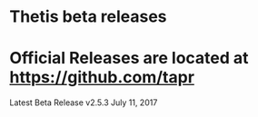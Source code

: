 # Thetis beta releases
# Official Releases are located at https://github.com/tapr

Latest Beta Release v2.5.3 July 11, 2017
